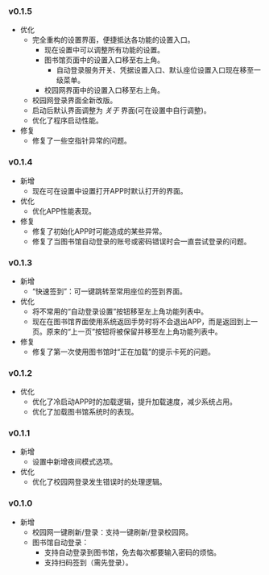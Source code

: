 ### v0.1.5

- 优化
  - 完全重构的设置界面，便捷抵达各功能的设置入口。
    - 现在设置中可以调整所有功能的设置。
    - 图书馆页面中的设置入口移至右上角。
      - 自动登录服务开关、凭据设置入口、默认座位设置入口现在移至一级菜单。
    - 校园网界面中的设置入口移至右上角。
  - 校园网登录界面全新改版。
  - 启动后默认界面调整为 *关于* 界面(可在设置中自行调整)。
  - 优化了程序启动性能。
- 修复
  - 修复了一些空指针异常的问题。

### v0.1.4

- 新增
  - 现在可在设置中设置打开APP时默认打开的界面。
- 优化
  - 优化APP性能表现。
- 修复
  - 修复了初始化APP时可能造成的某些异常。
  - 修复了当图书馆自动登录的账号或密码错误时会一直尝试登录的问题。

### v0.1.3

- 新增
  - “快速签到”：可一键跳转至常用座位的签到界面。
- 优化
  - 将不常用的“自动登录设置”按钮移至左上角功能列表中。
  - 现在在图书馆界面使用系统返回手势时将不会退出APP，而是返回到上一页。原来的“上一页”按钮将被保留并移至左上角功能列表中。
- 修复
  - 修复了第一次使用图书馆时“正在加载”的提示卡死的问题。

### v0.1.2

- 优化
  - 优化了冷启动APP时的加载逻辑，提升加载速度，减少系统占用。
  - 优化了加载图书馆系统时的表现。

### v0.1.1
    
- 新增
  - 设置中新增夜间模式选项。
- 优化
  - 优化了校园网登录发生错误时的处理逻辑。

### v0.1.0

- 新增
  - 校园网一键刷新/登录：支持一键刷新/登录校园网。
  - 图书馆自动登录：
    - 支持自动登录到图书馆，免去每次都要输入密码的烦恼。
    - 支持扫码签到（需先登录）。